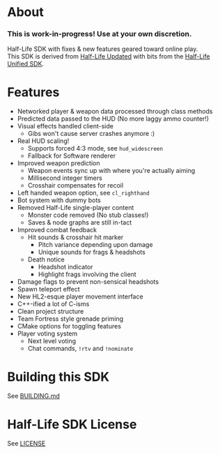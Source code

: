 About
======================

### This is work-in-progress! Use at your own discretion.

Half-Life SDK with fixes & new features geared toward online play.  
This SDK is derived from [Half-Life Updated](https://github.com/twhl-community/halflife-updated) with bits from the [Half-Life Unified SDK](https://github.com/twhl-community/halflife-unified-sdk).

Features
======================

- Networked player & weapon data processed through class methods
- Predicted data passed to the HUD (No more laggy ammo counter!)
- Visual effects handled client-side
    - Gibs won't cause server crashes anymore :)
- Real HUD scaling!
    - Supports forced 4:3 mode, see `hud_widescreen`
    - Fallback for Software renderer
- Improved weapon prediction
    - Weapon events sync up with where you're actually aiming
    - Millisecond integer timers
    - Crosshair compensates for recoil
- Left handed weapon option, see `cl_righthand`
- Bot system with dummy bots
- Removed Half-Life single-player content
    - Monster code removed (No stub classes!)
    - Saves & node graphs are still in-tact
- Improved combat feedback
    - Hit sounds & crosshair hit marker
        - Pitch variance depending upon damage
        - Unique sounds for frags & headshots
    - Death notice
        - Headshot indicator
        - Highlight frags involving the client
- Damage flags to prevent non-sensical headshots
- Spawn teleport effect
- New HL2-esque player movement interface
- C++-ified a lot of C-isms
- Clean project structure
- Team Fortress style grenade priming
- CMake options for toggling features
- Player voting system
    - Next level voting
    - Chat commands, `!rtv` and `!nominate`

Building this SDK
======================

See [BUILDING.md](BUILDING.md)

Half-Life SDK License
======================

See [LICENSE](LICENSE)

